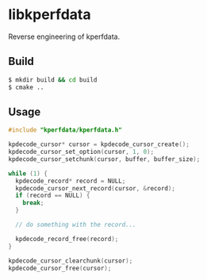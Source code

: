 # libkperfdata

Reverse engineering of kperfdata.


## Build

```bash
$ mkdir build && cd build
$ cmake ..
```

## Usage

```c
#include "kperfdata/kperfdata.h"

kpdecode_cursor* cursor = kpdecode_cursor_create();
kpdecode_cursor_set_option(cursor, 1, 0);
kpdecode_cursor_setchunk(cursor, buffer, buffer_size);

while (1) {
  kpdecode_record* record = NULL;
  kpdecode_cursor_next_record(cursor, &record);
  if (record == NULL) {
    break;
  }

  // do something with the record...

  kpdecode_record_free(record);
}

kpdecode_cursor_clearchunk(cursor);
kpdecode_cursor_free(cursor);
```